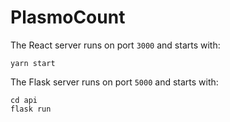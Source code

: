 # PlasmoCount

The React server runs on port `3000` and starts with:

```
yarn start
```

The Flask server runs on port `5000` and starts with:

```
cd api
flask run
```
